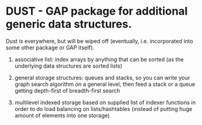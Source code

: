 # DUST - GAP package for additional generic data structures. 

Dust is everywhere, but will be wiped off (eventually,
i.e. incorporated into some other package or GAP itself).

1. associative list: index arrays by anything that can be sorted
(as the underlying data structures are sorted lists)

2. general storage structures: queues and stacks,
so you can write your graph search algorithm on a general level,
then feed a stack or a queue getting depth-first of breadth-first search

3. multilevel indexed storage based on supplied list of indexer functions
in order to do load balancing on lists/hashtables
(instead of putting huge amount of elements into one storage)
  

